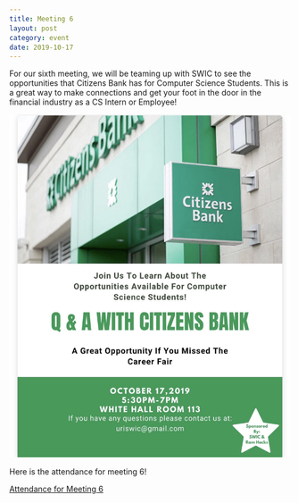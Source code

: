 ```yaml
---
title: Meeting 6
layout: post
category: event
date: 2019-10-17
---
```


For our sixth meeting, we will be teaming up with SWIC to see the opportunities that Citizens Bank has for Computer Science Students.
This is a great way to make connections and get your foot in the door in the financial industry as a CS Intern or Employee!









![](unnamed.jpg)

Here is the attendance for meeting 6!

[Attendance for Meeting 6](https://forms.gle/mxYyvVszVPXMoPNSA)

